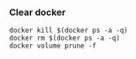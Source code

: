### Clear docker 
`docker kill $(docker ps -a -q)`\
`docker rm $(docker ps -a -q)`\
`docker volume prune -f`